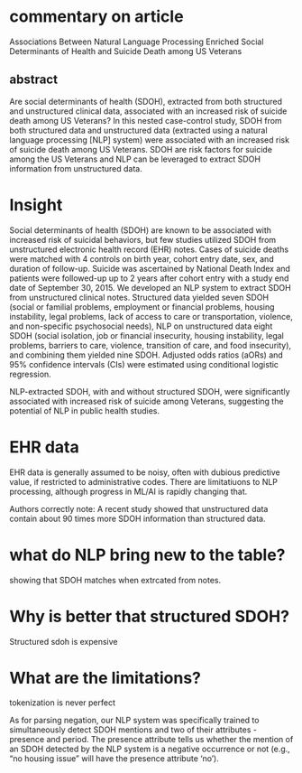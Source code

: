 # commentary on article

Associations Between Natural Language Processing Enriched Social Determinants of Health and Suicide Death among US Veterans

## abstract 
Are social determinants of health (SDOH), extracted from both structured and unstructured
clinical data, associated with an increased risk of suicide death among US Veterans? In this nested case-control study, SDOH from both structured data and unstructured data (extracted using a natural language processing [NLP] system) were associated with an increased risk of suicide death among US Veterans. SDOH are risk factors for suicide among the US Veterans and NLP can be leveraged to extract SDOH information from unstructured data.


# Insight

Social determinants of health (SDOH) are known to be associated with increased risk of suicidal behaviors, but few studies utilized SDOH from unstructured electronic health record (EHR) notes. Cases of suicide deaths were matched with 4 controls on birth year, cohort entry date, sex, and duration of follow-up. Suicide was ascertained by National Death Index and patients were followed-up up to 2 years after cohort entry with a study end date of September 30, 2015.
We developed an NLP system to extract SDOH from unstructured clinical notes. Structured data yielded
seven SDOH (social or familial problems, employment or financial problems, housing instability, legal
problems, lack of access to care or transportation, violence, and non-specific psychosocial needs), NLP
on unstructured data eight SDOH (social isolation, job or financial insecurity, housing instability, legal
problems, barriers to care, violence, transition of care, and food insecurity), and combining them yielded
nine SDOH. Adjusted odds ratios (aORs) and 95% confidence intervals (CIs) were estimated using
conditional logistic regression.


NLP-extracted SDOH, with and without structured SDOH, were significantly
associated with increased risk of suicide among Veterans, suggesting the potential of NLP in public
health studies.

# EHR data

EHR data is generally assumed to be noisy, often with dubious predictive value, if restricted to administrative codes.
There are limitatiuons to NLP processing, although progress in ML/AI is rapidly changing that.

Authors correctly note: 
A recent study showed that unstructured data contain about 90 times more SDOH information than
structured data.

# what do NLP bring new to the table?

showing that SDOH matches when extrcated from notes.

# Why is better that structured SDOH?

Structured sdoh is expensive

# What are the limitations?

tokenization is never perfect

As for parsing negation, our NLP system was specifically trained to simultaneously detect
SDOH mentions and two of their attributes - presence and period. The presence attribute tells
us whether the mention of an SDOH detected by the NLP system is a negative occurrence or
not (e.g., “no housing issue” will have the presence attribute ‘no’). 

